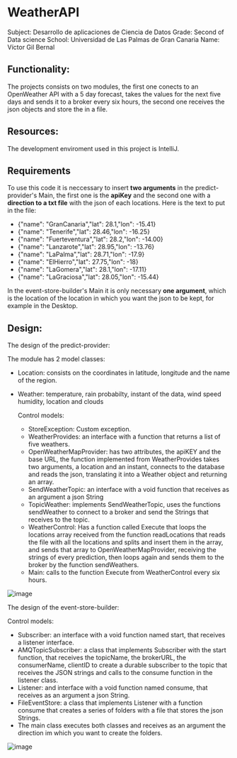 # WeatherAPI

Subject: Desarrollo de aplicaciones de Ciencia de Datos
Grade: Second of Data science
School: Universidad de Las Palmas de Gran Canaria
Name: Víctor Gil Bernal

## Functionality:

The projects consists on two modules, the first one conects to an OpenWeather API with a 5 day forecast, takes the values for the next five days and sends it to a broker every six hours, the second one receives the json objects and store the in a file.

## Resources:

The development enviroment used in this project is IntelliJ.

 ## Requirements

 To use this code it is neccessary to insert **two arguments** in the predict-provider's Main, the first one is the **apiKey** and the second one 
 with a **direction to a txt file** with the json of each locations. Here is the text to put in the file:

* {"name": "GranCanaria","lat": 28.1,"lon": -15.41}
* {"name": "Tenerife","lat": 28.46,"lon": -16.25}
* {"name": "Fuerteventura","lat": 28.2,"lon": -14.00}
* {"name": "Lanzarote","lat": 28.95,"lon": -13.76}
* {"name": "LaPalma","lat": 28.71,"lon": -17.9}
* {"name": "ElHierro","lat": 27.75,"lon": -18}
* {"name": "LaGomera","lat": 28.1,"lon": -17.11}
* {"name": "LaGraciosa","lat": 28.05,"lon": -15.44}

In the event-store-builder's Main it is only necessary **one argument**, which is the location of the location in which you want the json to be kept, for example in the Desktop.

## Design:

The design of the predict-provider:

The module has 2 model classes:
- Location: consists on the coordinates in latitude, longitude and the name of the region.
- Weather: temperature, rain probabilty, instant of the data, wind speed humidity, location and clouds

  Control models:
  - StoreException: Custom exception.
  - WeatherProvides: an interface with  a function that returns a list of five weathers.
  - OpenWeatherMapProvider: has two attributes, the apiKEY and the base URL, the function implemented from WeatherProvides takes two arguments, a location and an instant, connects to the database and reads the json, translating it into a Weather object and returning an array.
  - SendWeatherTopic: an interface with a void function that receives as an argument a json String
  - TopicWeather: implements SendWeatherTopic, uses the functions sendWeather to connect to a broker and send the Strings that receives to the topic.
  - WeatherControl: Has a function called Execute that loops the locations array received from the function readLocations that reads the file with all the locations and splits and insert them in the array, and sends that array to OpenWeatherMapProvider, receiving the strings of every prediction, then loops again and sends them to the broker by the function sendWeathers.
  - Main: calls to the function Execute from WeatherControl every six hours.

![image](https://github.com/BeepBoopVictor/WeatherAPI/assets/145380029/ab3d4214-e820-4086-876b-7558611a6b23)

The design of the event-store-builder:

Control models:
  - Subscriber: an interface with a void function named start, that receives a listener interface.
  - AMQTopicSubscriber: a class that implements Subscriber with the start function, that receives the topicName, the brokerURL, the consumerName, clientID to create a durable subscriber to the topic that receives the JSON strings and calls to the consume function in the listener class.
  - Listener: and interface with a void function named consume, that receives as an argument a json String.
  - FileEventStore: a class that implements Listener with a function consume that creates a series of folders with a file that stores the json Strings.
  - The main class executes both classes and receives as an argument the direction im which you want to create the folders.

![image](https://github.com/BeepBoopVictor/WeatherAPI/assets/145380029/c42b689d-f699-425c-a5c2-94c892780120)





